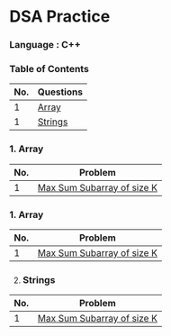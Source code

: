 # DSA Practice

### Language : C++

### Table of Contents
| No. | Questions |
| --- | --------- |
|1  | [Array](#Array) |
|1  | [Strings](#Strings) |

### 1. Array
| No. | Problem |
| --- | --------- |
|1  | [Max Sum Subarray of size K](https://github.com/pr7prashant/dsa-practice/blob/master/Array/MaxSumSubArrayOfSizeK.cpp) |

### 1. Array
| No. | Problem |
| --- | --------- |
|1  | [Max Sum Subarray of size K](https://github.com/pr7prashant/dsa-practice/blob/master/Array/MaxSumSubArrayOfSizeK.cpp) |

2. ### Strings
| No. | Problem |
| --- | --------- |
|1  | [Max Sum Subarray of size K](https://github.com/pr7prashant/dsa-practice/blob/master/Array/MaxSumSubArrayOfSizeK.cpp) |
